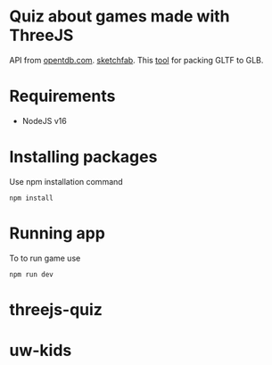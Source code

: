 # Quiz about games made with ThreeJS
API from [opentdb.com](https://opentdb.com/).
[sketchfab](https://sketchfab.com/features/free-3d-models).
This [tool](https://sbtron.github.io/makeglb/) for packing GLTF to GLB.

# Requirements
* NodeJS v16

# Installing packages
Use npm installation command
```
npm install
```

# Running app
To to run game use
```
npm run dev
```
# threejs-quiz


# uw-kids
